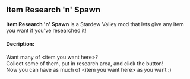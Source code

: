 ## Item Research 'n' Spawn

**Item Research 'n' Spawn** is a Stardew Valley mod that lets give any item you want if you've researched it!

#### Decription:
Want many of \<item you want here>?    
Collect some of them, put in research area, and click the button!    
Now you can have as much of \<item you want here> as you want :)